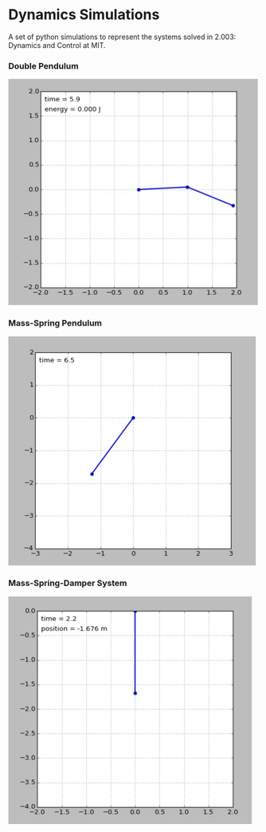 Dynamics Simulations
===================================
A set of python simulations to represent the systems solved in 2.003: Dynamics and Control at MIT.


### Double Pendulum
![Double Pendulum](simulation_recordings/double_pendulum.gif)

### Mass-Spring Pendulum
![Mass-Spring Pendulum](simulation_recordings/mass_spring_pendulum.gif)

### Mass-Spring-Damper System
![Mass-Spring-Damper System](simulation_recordings/mass_spring_system.gif)

